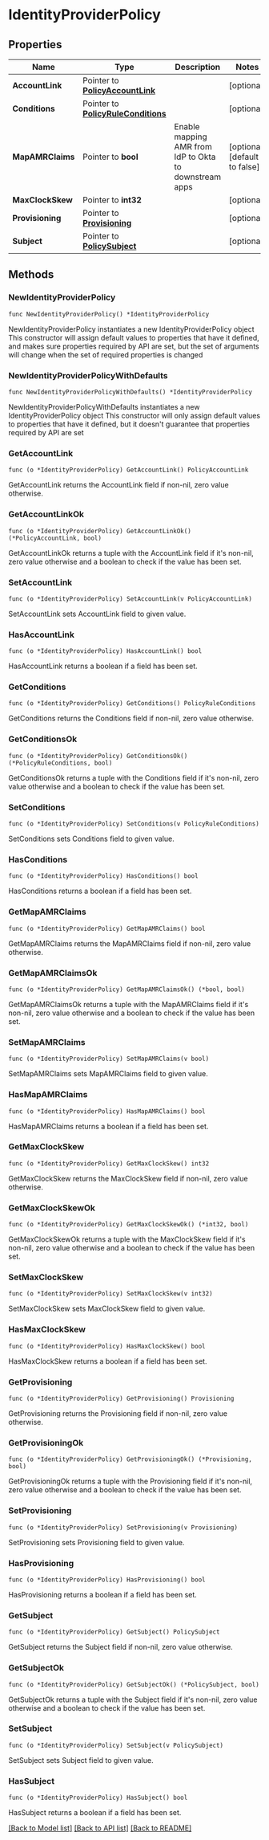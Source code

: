 # IdentityProviderPolicy

## Properties

Name | Type | Description | Notes
------------ | ------------- | ------------- | -------------
**AccountLink** | Pointer to [**PolicyAccountLink**](PolicyAccountLink.md) |  | [optional] 
**Conditions** | Pointer to [**PolicyRuleConditions**](PolicyRuleConditions.md) |  | [optional] 
**MapAMRClaims** | Pointer to **bool** | Enable mapping AMR from IdP to Okta to downstream apps | [optional] [default to false]
**MaxClockSkew** | Pointer to **int32** |  | [optional] 
**Provisioning** | Pointer to [**Provisioning**](Provisioning.md) |  | [optional] 
**Subject** | Pointer to [**PolicySubject**](PolicySubject.md) |  | [optional] 

## Methods

### NewIdentityProviderPolicy

`func NewIdentityProviderPolicy() *IdentityProviderPolicy`

NewIdentityProviderPolicy instantiates a new IdentityProviderPolicy object
This constructor will assign default values to properties that have it defined,
and makes sure properties required by API are set, but the set of arguments
will change when the set of required properties is changed

### NewIdentityProviderPolicyWithDefaults

`func NewIdentityProviderPolicyWithDefaults() *IdentityProviderPolicy`

NewIdentityProviderPolicyWithDefaults instantiates a new IdentityProviderPolicy object
This constructor will only assign default values to properties that have it defined,
but it doesn't guarantee that properties required by API are set

### GetAccountLink

`func (o *IdentityProviderPolicy) GetAccountLink() PolicyAccountLink`

GetAccountLink returns the AccountLink field if non-nil, zero value otherwise.

### GetAccountLinkOk

`func (o *IdentityProviderPolicy) GetAccountLinkOk() (*PolicyAccountLink, bool)`

GetAccountLinkOk returns a tuple with the AccountLink field if it's non-nil, zero value otherwise
and a boolean to check if the value has been set.

### SetAccountLink

`func (o *IdentityProviderPolicy) SetAccountLink(v PolicyAccountLink)`

SetAccountLink sets AccountLink field to given value.

### HasAccountLink

`func (o *IdentityProviderPolicy) HasAccountLink() bool`

HasAccountLink returns a boolean if a field has been set.

### GetConditions

`func (o *IdentityProviderPolicy) GetConditions() PolicyRuleConditions`

GetConditions returns the Conditions field if non-nil, zero value otherwise.

### GetConditionsOk

`func (o *IdentityProviderPolicy) GetConditionsOk() (*PolicyRuleConditions, bool)`

GetConditionsOk returns a tuple with the Conditions field if it's non-nil, zero value otherwise
and a boolean to check if the value has been set.

### SetConditions

`func (o *IdentityProviderPolicy) SetConditions(v PolicyRuleConditions)`

SetConditions sets Conditions field to given value.

### HasConditions

`func (o *IdentityProviderPolicy) HasConditions() bool`

HasConditions returns a boolean if a field has been set.

### GetMapAMRClaims

`func (o *IdentityProviderPolicy) GetMapAMRClaims() bool`

GetMapAMRClaims returns the MapAMRClaims field if non-nil, zero value otherwise.

### GetMapAMRClaimsOk

`func (o *IdentityProviderPolicy) GetMapAMRClaimsOk() (*bool, bool)`

GetMapAMRClaimsOk returns a tuple with the MapAMRClaims field if it's non-nil, zero value otherwise
and a boolean to check if the value has been set.

### SetMapAMRClaims

`func (o *IdentityProviderPolicy) SetMapAMRClaims(v bool)`

SetMapAMRClaims sets MapAMRClaims field to given value.

### HasMapAMRClaims

`func (o *IdentityProviderPolicy) HasMapAMRClaims() bool`

HasMapAMRClaims returns a boolean if a field has been set.

### GetMaxClockSkew

`func (o *IdentityProviderPolicy) GetMaxClockSkew() int32`

GetMaxClockSkew returns the MaxClockSkew field if non-nil, zero value otherwise.

### GetMaxClockSkewOk

`func (o *IdentityProviderPolicy) GetMaxClockSkewOk() (*int32, bool)`

GetMaxClockSkewOk returns a tuple with the MaxClockSkew field if it's non-nil, zero value otherwise
and a boolean to check if the value has been set.

### SetMaxClockSkew

`func (o *IdentityProviderPolicy) SetMaxClockSkew(v int32)`

SetMaxClockSkew sets MaxClockSkew field to given value.

### HasMaxClockSkew

`func (o *IdentityProviderPolicy) HasMaxClockSkew() bool`

HasMaxClockSkew returns a boolean if a field has been set.

### GetProvisioning

`func (o *IdentityProviderPolicy) GetProvisioning() Provisioning`

GetProvisioning returns the Provisioning field if non-nil, zero value otherwise.

### GetProvisioningOk

`func (o *IdentityProviderPolicy) GetProvisioningOk() (*Provisioning, bool)`

GetProvisioningOk returns a tuple with the Provisioning field if it's non-nil, zero value otherwise
and a boolean to check if the value has been set.

### SetProvisioning

`func (o *IdentityProviderPolicy) SetProvisioning(v Provisioning)`

SetProvisioning sets Provisioning field to given value.

### HasProvisioning

`func (o *IdentityProviderPolicy) HasProvisioning() bool`

HasProvisioning returns a boolean if a field has been set.

### GetSubject

`func (o *IdentityProviderPolicy) GetSubject() PolicySubject`

GetSubject returns the Subject field if non-nil, zero value otherwise.

### GetSubjectOk

`func (o *IdentityProviderPolicy) GetSubjectOk() (*PolicySubject, bool)`

GetSubjectOk returns a tuple with the Subject field if it's non-nil, zero value otherwise
and a boolean to check if the value has been set.

### SetSubject

`func (o *IdentityProviderPolicy) SetSubject(v PolicySubject)`

SetSubject sets Subject field to given value.

### HasSubject

`func (o *IdentityProviderPolicy) HasSubject() bool`

HasSubject returns a boolean if a field has been set.


[[Back to Model list]](../README.md#documentation-for-models) [[Back to API list]](../README.md#documentation-for-api-endpoints) [[Back to README]](../README.md)



